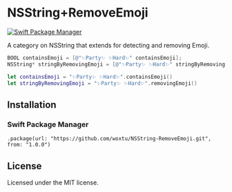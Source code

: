 # NSString+RemoveEmoji

[![Swift Package Manager](https://img.shields.io/badge/Swift%20Package%20Manager-compatible-brightgreen.svg?style=flat-square)](https://github.com/apple/swift-package-manager)

A category on NSString that extends for detecting and removing Emoji.

```objectivec
BOOL containsEmoji = [@"✨Party✨ ✨Hard✨" containsEmoji];
NSString* stringByRemovingEmoji = [@"✨Party✨ ✨Hard✨" stringByRemovingEmoji];
```

```swift
let containsEmoji = "✨Party✨ ✨Hard✨".containsEmoji()
let stringByRemovingEmoji = "✨Party✨ ✨Hard✨".removingEmoji()
```

## Installation

### Swift Package Manager

```
.package(url: "https://github.com/woxtu/NSString-RemoveEmoji.git", from: "1.0.0")
```

## License

Licensed under the MIT license.
